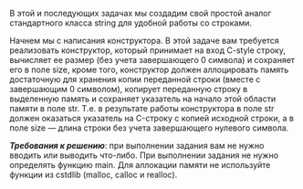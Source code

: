 В этой и последующих задачах мы создадим свой простой аналог стандартного класса string для удобной работы со строками.

Начнем мы с написания конструктора. В этой задаче вам требуется реализовать конструктор, который принимает на вход C-style строку, вычисляет ее размер (без учета завершающего 0 символа) и сохраняет его в поле size, кроме того, конструктор должен аллоцировать память достаточную для хранения копии переданной строки (вместе с завершающим 0 символом), копирует переданную строку в выделенную память и сохраняет указатель на начало этой области памяти в поле str. Т.е. в результате работы конструктора в поле str должен оказаться указатель на C-строку c копией исходной строки, а в поле size — длина строки без учета завершающего нулевого символа.

***Требования к решению***: при выполнении задания вам не нужно вводить или выводить что-либо. При выполнении задания не нужно определять функцию main. Для аллокации памяти не используйте функции из cstdlib (malloc, calloc и realloc).
